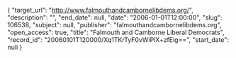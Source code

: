 {
  "target_url": "http://www.falmouthandcambornelibdems.org/", 
  "description": "", 
  "end_date": null, 
  "date": "2006-01-01T12:00:00", 
  "slug": 106538, 
  "subject": null, 
  "publisher": "falmouthandcambornelibdems.org", 
  "open_access": true, 
  "title": "Falmouth and Camborne Liberal Democrats", 
  "record_id": "20060101T120000/Xq1TKrTyF0vWiPlX+zfEig==", 
  "start_date": null
}

